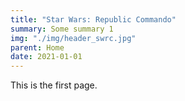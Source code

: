 ```yaml
---
title: "Star Wars: Republic Commando"
summary: Some summary 1
img: "./img/header_swrc.jpg"
parent: Home
date: 2021-01-01
---
```


This is the first page.